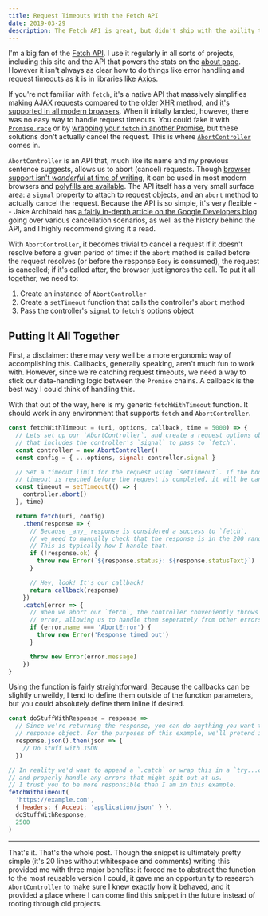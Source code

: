 ```yaml
---
title: Request Timeouts With the Fetch API
date: 2019-03-29
description: The Fetch API is great, but didn't ship with the ability to timeout requests. There's a new API to help with that.
---
```


I'm a big fan of the [Fetch API](https://developer.mozilla.org/en-US/docs/Web/API/Fetch_API). I use it regularly in all sorts of projects, including this site and the API that powers the stats on the [about page](/about/). However it isn't always as clear how to do things like error handling and request timeouts as it is in libraries like [Axios](https://github.com/axios/axios).

If you're not familiar with `fetch`, it's a native API that massively simplifies making AJAX requests compared to the older [XHR](https://developer.mozilla.org/en-US/docs/Web/API/XMLHTTPRequest) method, and [it's supported in all modern browsers](https://caniuse.com/#feat=fetch). When it initally landed, however, there was no easy way to handle request timeouts. You could fake it with [`Promise.race`](https://developer.mozilla.org/en-US/docs/Web/JavaScript/Reference/Global_Objects/Promise/race) or by [wrapping your `fetch` in another Promise](https://github.com/github/fetch/issues/175#issuecomment-216791333), but these solutions don't actually cancel the request. This is where [`AbortController`](https://developer.mozilla.org/en-US/docs/Web/API/AbortController) comes in.

`AbortController` is an API that, much like its name and my previous sentence suggests, allows us to abort (cancel) requests. Though [browser support isn't _wonderful_ at time of writing](https://caniuse.com/#feat=abortcontroller), it can be used in most modern browsers and [polyfills are available](https://github.com/mo/abortcontroller-polyfill). The API itself has a very small surface area: a `signal` property to attach to request objects, and an `abort` method to actually cancel the request. Because the API is so simple, it's very flexible -- Jake Archibald has [a fairly in-depth article on the Google Developers blog](https://developers.google.com/web/updates/2017/09/abortable-fetch) going over various cancellation scenarios, as well as the history behind the API, and I highly recommend giving it a read.

With `AbortController`, it becomes trivial to cancel a request if it doesn't resolve before a given period of time: if the `abort` method is called before the request resolves (or before the response `Body` is consumed), the request is cancelled; if it's called after, the browser just ignores the call. To put it all together, we need to:

1. Create an instance of `AbortController`
1. Create a `setTimeout` function that calls the controller's `abort` method
1. Pass the controller's `signal` to `fetch`'s options object

## Putting It All Together

First, a disclaimer: there may very well be a more ergonomic way of accomplishing this. Callbacks, generally speaking, aren't much fun to work with. However, since we're catching request timeouts, we need a way to stick our data-handling logic between the `Promise` chains. A callback is the best way I could think of handling this.

With that out of the way, here is my generic `fetchWithTimeout` function. It should work in any environment that supports `fetch` and `AbortController`.

```js
const fetchWithTimeout = (uri, options, callback, time = 5000) => {
  // Lets set up our `AbortController`, and create a request options object
  // that includes the controller's `signal` to pass to `fetch`.
  const controller = new AbortController()
  const config = { ...options, signal: controller.signal }

  // Set a timeout limit for the request using `setTimeout`. If the body of this
  // timeout is reached before the request is completed, it will be cancelled.
  const timeout = setTimeout(() => {
    controller.abort()
  }, time)

  return fetch(uri, config)
    .then(response => {
      // Because _any_ response is considered a success to `fetch`,
      // we need to manually check that the response is in the 200 range.
      // This is typically how I handle that.
      if (!response.ok) {
        throw new Error(`${response.status}: ${response.statusText}`)
      }

      // Hey, look! It's our callback!
      return callback(response)
    })
    .catch(error => {
      // When we abort our `fetch`, the controller conveniently throws a named
      // error, allowing us to handle them seperately from other errors.
      if (error.name === 'AbortError') {
        throw new Error('Response timed out')
      }

      throw new Error(error.message)
    })
}
```

Using the function is fairly straightforward. Because the callbacks can be slightly unweildy, I tend to define them outside of the function parameters, but you could absolutely define them inline if desired.

```js
const doStuffWithResponse = response =>
  // Since we're returning the response, you can do anything you want to the
  // response object. For the purposes of this example, we'll pretend it's JSON.
  response.json().then(json => {
    // Do stuff with JSON
  })

// In reality we'd want to append a `.catch` or wrap this in a `try...catch`
// and properly handle any errors that might spit out at us.
// I trust you to be more responsible than I am in this example.
fetchWithTimeout(
  'https://example.com',
  { headers: { Accept: 'application/json' } },
  doStuffWithResponse,
  2500
)
```

---

That's it. That's the whole post. Though the snippet is ultimately pretty simple (it's 20 lines without whitespace and comments) writing this provided me with three major benefits: it forced me to abstract the function to the most reusable version I could, it gave me an opportunity to research `AbortController` to make sure I knew exactly how it behaved, and it provided a place where I can come find this snippet in the future instead of rooting through old projects.
